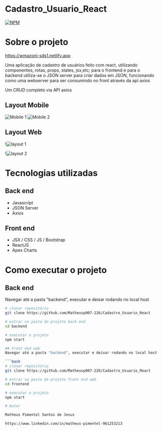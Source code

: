 # Cadastro_Usuario_React

[![NPM](https://img.shields.io/npm/l/react)](https://github.com/Matheusp007-226/IMC_JS/blob/main/LICENSE) 

# Sobre o projeto

https://wmazoni-sds1.netlify.app

Uma aplicação de cadastro de usuários feito com react, utilizando componentes, rotas, props, states, jsx,etc; para o frontend e para o backend
utiliza-se o JSON server para criar dados em JSON, funcionando como uma webserver para ser consumindo no front através da api axios

Um CRUD completo via API axios

## Layout Mobile
![Mobile 1](./image3.PNG) ![Mobile 2](./image4.PNG)

## Layout Web
!![layout 1](./image1.PNG)

!![layout 2](./image2.PNG)

# Tecnologias utilizadas
## Back end
- Javascript
- JSON Server
- Axios

## Front end
- JSX / CSS / JS / Bootstrap
- ReactJS
- Apex Charts

# Como executar o projeto

## Back end
Navegar até a pasta "backend", executar e deixar rodando no local host

```bash
# clonar repositório
git clone https://github.com/Matheusp007-226/Cadastro_Usuario_React

# entrar na pasta do projeto back end
cd backend

# executar o projeto
npm start

## Front end web
Navegar até a pasta "backend", executar e deixar rodando no local host

```bash
# clonar repositório
git clone https://github.com/Matheusp007-226/Cadastro_Usuario_React

# entrar na pasta do projeto front end web
cd frontend

# executar o projeto
npm start

# Autor

Matheus Pimentel Santos de Jesus

https://www.linkedin.com/in/matheus-pimentel-961253213

